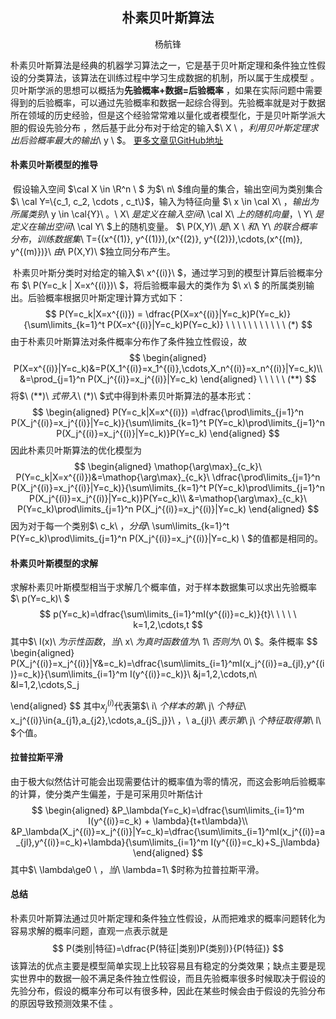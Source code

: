 ## <center>朴素贝叶斯算法</center>

<center>杨航锋</center>

​	朴素贝叶斯算法是经典的机器学习算法之一，它是基于贝叶斯定理和条件独立性假设的分类算法，该算法在训练过程中学习生成数据的机制，所以属于生成模型 。贝叶斯学派的思想可以概括为**先验概率+数据=后验概率** ，如果在实际问题中需要得到的后验概率，可以通过先验概率和数据一起综合得到。先验概率就是对于数据所在领域的历史经验，但是这个经验常常难以量化或者模型化，于是贝叶斯学派大胆的假设先验分布 ，然后基于此分布对于给定的输入$\ X \ $，利用贝叶斯定理求出后验概率最大的输出$\ y \ $。 [更多文章见GitHub地址](https://github.com/yhangf/ML-NOTE)

#### 朴素贝叶斯模型的推导

​	假设输入空间 $\cal X \in \R^n \ $ 为$\ n\ $维向量的集合，输出空间为类别集合 $\ \cal Y=\{c_1, c_2, \cdots , c_t\}$，输入为特征向量 $\ x \in  \cal X\ $，输出为所属类别$\ y \in  \cal{Y}\ $。$\ X\ $是定义在输入空间$\ \cal X\ $上的随机向量，$\ Y\ $是定义在输出空间$\ \cal Y\ $上的随机变量。 $\ P(X,Y)\ $是$\ X \ $和$\ Y\ $的联合概率分布，训练数据集$\ T=\{(x^{(1)}, y^{(1)}),(x^{(2)}, y^{(2)}),\cdots,(x^{(m)}, y^{(m)})\}\ $由$\ P(X,Y)\ $独立同分布产生。

​	朴素贝叶斯分类时对给定的输入$\ x^{(i)}\ $，通过学习到的模型计算后验概率分布 $\ P(Y=c_k | X=x^{(i)})\ $，将后验概率最大的类作为 $\ x\ $ 的所属类别输出。后验概率根据贝叶斯定理计算方式如下：
$$
P(Y=c_k|X=x^{(i)}) = \dfrac{P(X=x^{(i)}|Y=c_k)P(Y=c_k)}{\sum\limits_{k=1}^t P(X=x^{(i)}|Y=c_k)P(Y=c_k)} \ \ \ \ \ \ \ \ \ \ \ (*)
$$
由于朴素贝叶斯算法对条件概率分布作了条件独立性假设，故
$$
\begin{aligned}
P(X=x^{(i)}|Y=c_k)&=P(X_1^{(i)}=x_1^{(i)},\cdots,X_n^{(i)}=x_n^{(i)}|Y=c_k)\\
&=\prod_{j=1}^n P(X_j^{(i)}=x_j^{(i)}|Y=c_k)
\end{aligned} \ \ \ \ \    (**)
$$
将$\ (**)\ $式带入$\ (*)\ $式中得到朴素贝叶斯算法的基本形式：
$$
\begin{aligned}
P(Y=c_k|X=x^{(i)}) =\dfrac{\prod\limits_{j=1}^n P(X_j^{(i)}=x_j^{(i)}|Y=c_k)}{\sum\limits_{k=1}^t P(Y=c_k)\prod\limits_{j=1}^n P(X_j^{(i)}=x_j^{(i)}|Y=c_k)}P(Y=c_k)
\end{aligned}
$$
因此朴素贝叶斯算法的优化模型为
$$
\begin{aligned}
\mathop{\arg\max}_{c_k}\ P(Y=c_k|X=x^{(i)})&=\mathop{\arg\max}_{c_k}\ \dfrac{\prod\limits_{j=1}^n P(X_j^{(i)}=x_j^{(i)}|Y=c_k)}{\sum\limits_{k=1}^t P(Y=c_k)\prod\limits_{j=1}^n P(X_j^{(i)}=x_j^{(i)}|Y=c_k)}P(Y=c_k)\\
&=\mathop{\arg\max}_{c_k}\ P(Y=c_k)\prod\limits_{j=1}^n P(X_j^{(i)}=x_j^{(i)}|Y=c_k)
\end{aligned}
$$
因为对于每一个类别$\ c_k\ $，分母$\ \sum\limits_{k=1}^t P(Y=c_k)\prod\limits_{j=1}^n P(X_j^{(i)}=x_j^{(i)}|Y=c_k) \ $的值都是相同的。

#### 朴素贝叶斯模型的求解

​	求解朴素贝叶斯模型相当于求解几个概率值，对于样本数据集可以求出先验概率$\ p(Y=c_k)\ $
$$
p(Y=c_k)=\dfrac{\sum\limits_{i=1}^mI(y^{(i)}=c_k)}{t}\ \ \ \ \ k=1,2,\cdots,t
$$
其中$\ I(x)\ $为示性函数，当$\ x\ $为真时函数值为$\ 1\ $否则为$\ 0\ $。条件概率
$$
\begin{aligned}
P(X_j^{(i)}=x_j^{(i)}|Y&=c_k)=\dfrac{\sum\limits_{i=1}^mI(x_j^{(i)}=a_{jl},y^{(i)}=c_k)}{\sum\limits_{i=1}^m I(y^{(i)}=c_k)}\\
&j=1,2,\cdots,n\\
&l=1,2,\cdots,S_j

\end{aligned}
$$
其中$x_j^{(i)}$代表第$\ i\ $个样本的第$\ j\ $个特征$\ x_j^{(i)}\in\{a_{j1},a_{j2},\cdots,a_{jS_j}\}\ $，$\ a_{jl}\ $表示第$\ j\ $个特征取得第$\ l\ $个值。

#### 拉普拉斯平滑

​	由于极大似然估计可能会出现需要估计的概率值为零的情况，而这会影响后验概率的计算，使分类产生偏差，于是可采用贝叶斯估计 
$$
\begin{aligned}
&P_\lambda(Y=c_k)=\dfrac{\sum\limits_{i=1}^m I(y^{(i)}=c_k) + \lambda}{t+t\lambda}\\ 
&P_\lambda(X_j^{(i)}=x_j^{(i)}|Y=c_k)=\dfrac{\sum\limits_{i=1}^mI(x_j^{(i)}=a_{jl},y^{(i)}=c_k)+\lambda}{\sum\limits_{i=1}^m I(y^{(i)}=c_k)+S_j\lambda}
\end{aligned}
$$
其中$\ \lambda\ge0 \ $，当$\ \lambda=1\ $时称为拉普拉斯平滑。

#### 总结

​	朴素贝叶斯算法通过贝叶斯定理和条件独立性假设，从而把难求的概率问题转化为容易求解的概率问题，直观一点表示就是
$$
P(类别|特征)=\dfrac{P(特征|类别)P(类别)}{P(特征)}
$$
该算法的优点主要是模型简单实现上比较容易且有稳定的分类效果；缺点主要是现实世界中的数据一般不满足条件独立性假设，而且先验概率很多时候取决于假设的先验分布，假设的概率分布可以有很多种，因此在某些时候会由于假设的先验分布的原因导致预测效果不佳 。